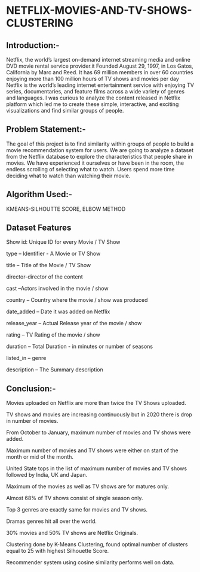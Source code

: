 
# NETFLIX-MOVIES-AND-TV-SHOWS-CLUSTERING

##  Introduction:-
Netflix, the world’s largest on-demand internet streaming media and online DVD movie rental service provider.it Founded August 29, 1997, in Los Gatos, California by Marc and Reed. It has 69 million members in over 60 countries enjoying more than 100 million hours of TV shows and movies per day Netflix is the world’s leading internet entertainment service with enjoying TV series, documentaries, and feature films across a wide variety of genres and languages. I was curious to analyze the content released in Netflix platform which led me to create these simple, interactive, and exciting visualizations and find similar groups of people.

## Problem Statement:-
The goal of this project is to find similarity within groups of people to build a movie recommendation system for users. We are going to analyze a dataset from the Netflix database to explore the characteristics that people share in movies. We have experienced it ourselves or have been in the room, the endless scrolling of selecting what to watch. Users spend more time deciding what to watch than watching their movie.

## Algorithm Used:-
KMEANS-SILHOUTTE SCORE, ELBOW METHOD

## Dataset Features

Show id: Unique ID for every Movie / TV Show

type – Identifier - A Movie or TV Show

title – Title of the Movie / TV Show

director-director of the content

cast –Actors involved in the movie / show

country – Country where the movie / show was produced

date_added – Date it was added on Netflix

release_year – Actual Release year of the movie / show

rating – TV Rating of the movie / show

duration – Total Duration - in minutes or number of seasons

listed_in – genre

description – The Summary description

## Conclusion:-

Movies uploaded on Netflix are more than twice the TV Shows uploaded.

TV shows and movies are increasing continuously but in 2020 there is drop in number of movies.

From October to January, maximum number of movies and TV shows were added.

Maximum number of movies and TV shows were either on start of the month or mid of the month.

United State tops in the list of maximum number of movies and TV shows followed by India, UK and Japan.

Maximum of the movies as well as TV shows are for matures only.

Almost 68% of TV shows consist of single season only.

Top 3 genres are exactly same for movies and TV shows.

Dramas genres hit all over the world.

30% movies and 50% TV shows are Netflix Originals.

Clustering done by K-Means Clustering, found optimal number of clusters equal to 25 with highest Silhouette Score.

Recommender system using cosine similarity performs well on data.

